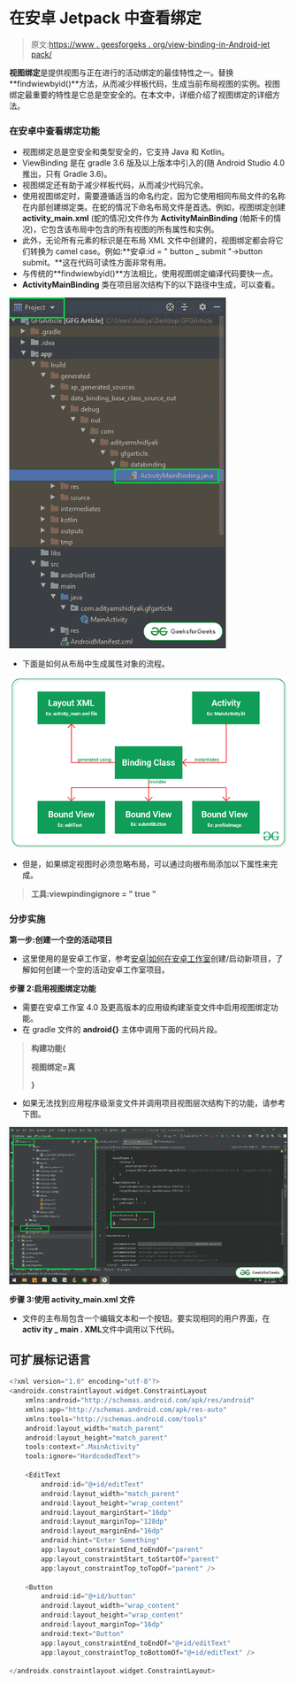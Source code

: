 # 在安卓 Jetpack 中查看绑定

> 原文:[https://www . geesforgeks . org/view-binding-in-Android-jet pack/](https://www.geeksforgeeks.org/view-binding-in-android-jetpack/)

**视图绑定**是提供视图与正在进行的活动绑定的最佳特性之一。替换**findwiewbyid()**方法，从而减少样板代码，生成当前布局视图的实例。视图绑定最重要的特性是它总是空安全的。在本文中，详细介绍了视图绑定的详细方法。

### **在安卓中查看绑定功能**

*   视图绑定总是空安全和类型安全的，它支持 Java 和 Kotlin。
*   ViewBinding 是在 gradle 3.6 版及以上版本中引入的(随 Android Studio 4.0 推出，只有 Gradle 3.6)。
*   视图绑定还有助于减少样板代码，从而减少代码冗余。
*   使用视图绑定时，需要遵循适当的命名约定，因为它使用相同布局文件的名称在内部创建绑定类。在蛇的情况下命名布局文件是首选。例如，视图绑定创建 **activity_main.xml** (蛇的情况)文件作为 **ActivityMainBinding** (帕斯卡的情况)，它包含该布局中包含的所有视图的所有属性和实例。
*   此外，无论所有元素的标识是在布局 XML 文件中创建的，视图绑定都会将它们转换为 camel case。例如:**安卓:id = " button _ submit "->button submit。**这在代码可读性方面非常有用。
*   与传统的**findwiewbyid()**方法相比，使用视图绑定编译代码要快一点。
*   **ActivityMainBinding** 类在项目层次结构下的以下路径中生成，可以查看。

![](img/647203114744f7fe224a3a7c1f8d15cc.png)

*   下面是如何从布局中生成属性对象的流程。

![View Binding in Android Jetpack](img/7d14f7d46cb9ec04beb2f394e5746f7a.png)

*   但是，如果绑定视图时必须忽略布局，可以通过向根布局添加以下属性来完成。

> **工具:viewpindingignore = " true "**

### **分步实施**

**第一步:创建一个空的活动项目**

*   这里使用的是安卓工作室，参考[安卓|如何在安卓工作室](https://www.geeksforgeeks.org/android-how-to-create-start-a-new-project-in-android-studio/)创建/启动新项目，了解如何创建一个空的活动安卓工作室项目。

**步骤 2:启用视图绑定功能**

*   需要在安卓工作室 4.0 及更高版本的应用级构建渐变文件中启用视图绑定功能。
*   在 gradle 文件的 **android{}** 主体中调用下面的代码片段。

> **构建功能{**
> 
> **视图绑定=真**
> 
> **}**

*   如果无法找到应用程序级渐变文件并调用项目视图层次结构下的功能，请参考下图。

![](img/682ad2dc04194f0d97b7fdb11ba1facb.png)

**步骤 3:使用 activity_main.xml 文件**

*   文件的主布局包含一个编辑文本和一个按钮。要实现相同的用户界面，在**activ ity _ main . XML**文件中调用以下代码。

## 可扩展标记语言

```kt
<?xml version="1.0" encoding="utf-8"?>
<androidx.constraintlayout.widget.ConstraintLayout
    xmlns:android="http://schemas.android.com/apk/res/android"
    xmlns:app="http://schemas.android.com/apk/res-auto"
    xmlns:tools="http://schemas.android.com/tools"
    android:layout_width="match_parent"
    android:layout_height="match_parent"
    tools:context=".MainActivity"
    tools:ignore="HardcodedText">

    <EditText
        android:id="@+id/editText"
        android:layout_width="match_parent"
        android:layout_height="wrap_content"
        android:layout_marginStart="16dp"
        android:layout_marginTop="128dp"
        android:layout_marginEnd="16dp"
        android:hint="Enter Something"
        app:layout_constraintEnd_toEndOf="parent"
        app:layout_constraintStart_toStartOf="parent"
        app:layout_constraintTop_toTopOf="parent" />

    <Button
        android:id="@+id/button"
        android:layout_width="wrap_content"
        android:layout_height="wrap_content"
        android:layout_marginTop="16dp"
        android:text="Button"
        app:layout_constraintEnd_toEndOf="@+id/editText"
        app:layout_constraintTop_toBottomOf="@+id/editText" />

</androidx.constraintlayout.widget.ConstraintLayout>
```